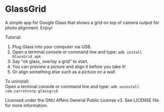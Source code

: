 GlassGrid
=========

A simple app for Google Glass that shows a grid on top of camera output for photo alignment. Enjoy!

Tutorial:  
1. Plug Glass into your computer via USB.  
2. Open a terminal console or command line and type: ```adb install GlassGrid.apk```  
3. Say "ok glass, overlay a grid" to start.   
4. You can preview a picture and align it before you take it!   
5. Or align something else such as a picture on a wall.   

To uninstall:  
Open a terminal console or command line and type: ```adb uninstall com.carrotcorp.glassgrid```

Licensed under the GNU Affero General Public License v3. See LICENSE file for more information.
